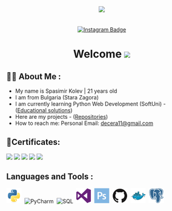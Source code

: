 <div id="header" align="center">
  <img src="https://cdn.discordapp.com/attachments/837093180783722536/1019666918602444850/laptop-illustration-2-removebg-preview.png" width="150"/>
  <div id="badges">
    <br></br>
  </a>
  <a href="https://www.instagram.com/spasimirk_8/?hl=bg">
    <img src="https://img.shields.io/badge/Instagram-critical?style=for-the-badge&logo=instagram&logoColor=white" alt="Instagram Badge"/>
  </a>
<h1 align="center" >
  Welcome
  <img src="https://media.giphy.com/media/hvRJCLFzcasrR4ia7z/giphy.gif" width="35px"/>
 </h1>
 </div>
</div>

## :man_technologist: About Me :
 - My name is Spasimir Kolev | 21 years old
 - I am from Bulgaria (Stara Zagora)
 - I am currently learning Python Web Development (SoftUni) - ([Educational solutions](https://github.com/spasimirkolev/SoftUni-Python-Web-Development))
 - Here are my projects - ([Repositories](https://github.com/spasimirkolev?tab=repositories))
 - How to reach me:  Personal Email: decera11@gmail.com

## 📑Certificates:
 <div>  
  <img src=https://github.com/spasimirkolev/spasimirkolev/assets/122892460/6e8e05d5-e2d3-47a2-8c67-d803dcfb0deb width="24%"/>
  <img src=https://github.com/spasimirkolev/spasimirkolev/assets/122892460/32bb9e8f-7cba-4bd0-b3a8-da0d5aded35a width="24%"/>
  <img src=https://github.com/spasimirkolev/spasimirkolev/assets/122892460/b7476a0b-41b1-40dd-b886-96459140270f width="24%"/>
  <img src=https://github.com/spasimirkolev/spasimirkolev/assets/122892460/8d6afceb-eb36-4d2f-b5c0-d74286960f31 width="24%"/>
  <img src=https://softuni.bg/certificates/certificates/converttoimage/186062?code=37078938 width="24%"/>
</div>

## Languages and Tools :
<div>
  <img src="https://raw.githubusercontent.com/devicons/devicon/1119b9f84c0290e0f0b38982099a2bd027a48bf1/icons/python/python-original.svg" title="Python" alt="Python" width="40" height="40"/>&nbsp;
  <img src="https://storage.caktusgroup.com/media/blog-images/logo.png" title="PyCharm" alt="PyCharm" width="40" height="40"/>&nbsp;
  <img src="https://cdn.discordapp.com/attachments/837093180783722536/1099275708079022160/pngwing.com.png" title="SQL" alt="SQL" width="40" height="40"/>&nbsp;
  <img src="https://github.com/devicons/devicon/blob/master/icons/visualstudio/visualstudio-plain.svg" title="Visual Studio" alt="VS" width="40" height="40"/>&nbsp;
  <img src="https://github.com/devicons/devicon/blob/master/icons/photoshop/photoshop-plain.svg"  title="Photoshop" alt="PS" width="40" height="40"/>&nbsp;
  <img src="https://github.com/devicons/devicon/blob/master/icons/github/github-original.svg" title="Github" alt="GITHUB" width="40" height="40"/>&nbsp;
  <img src="https://github.com/devicons/devicon/blob/master/icons/docker/docker-original.svg" title="Docker" alt="Docker" width="40" height="40"/>&nbsp;
  <img src="https://raw.githubusercontent.com/devicons/devicon/55609aa5bd817ff167afce0d965585c92040787a/icons/postgresql/postgresql-plain.svg" title="PostgreSQL" alt="PostgreSQL" width="40" height="40"/>&nbsp;
</div>
